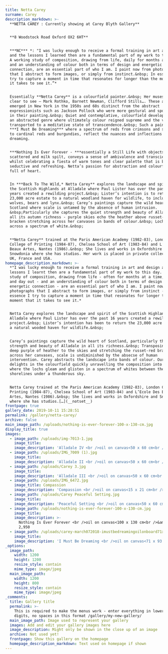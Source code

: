 ```yaml
---
title: Netta Carey
surname: Carey
description_markdown: >-
  **NETTA CAREY : Currently showing at Carey Blyth Gallery**


  **8 Woodstock Road Oxford OX2 6HT**


  ***NC*** *: "I was lucky enough to receive a formal training in art and design
  and the lessons I learned then are a fundamental part of my work to this day.
  A working study of composition, drawing from life, daily for months at a time,
  and an understanding of colour both in terms of design and energetic
  connection, are an essential part of who I am. I paint now from photographs
  that I abstract to form images, or simply from instinct.&nbsp; In essence I
  try to capture a moment in time that resonates for longer than the moment that
  it takes to see it.”*


  Essentially **Netta Carey** is a colourfield painter.&nbsp; Her muses are
  clear to see – Mark Rothko, Barnett Newman, Clifford Stills…. These artists
  emerged in New York in the 1950s and 60s distinct from the abstract
  expressionists such as Jackson Pollock who were more gestural and spontaneous
  in their painting.&nbsp; Quiet and contemplative, colourfield developed into
  an abstracted genre where ultimately colour reigned supreme and the viewer was
  transported to a meditative state of transcendence.&nbsp; Such a painting is
  ***I Must Be Dreaming*** where a spectrum of reds from crimsons and scarlets,
  to cardinal reds and burgundies, reflect the nuances and inflections of
  dreaming.


  ***Nothing Is Ever Forever - ***essentially a Still Life with objects
  scattered and milk spilt, conveys a sense of ambivalence and transcience
  whilst celebrating a fiesta of warm tones and clear palette that is both
  seductive and refreshing. Netta’s passion for abstraction and colourfield is
  full of heart.


  In ***Back To The Wild,* Netta Carey** explores the landscape and spirit of
  the Scottish Highlands at Alladale where Paul Lister has over the past 16
  years created a rewilding project.&nbsp; Lister’s intention is to return the
  23,000 acre estate to a natural woodland haven for wildlife, to include
  wolves, bears and lynx.&nbsp; Carey’s paintings capture the wild heart of
  Scotland where scale is untamed by the absence of human intrusion.
  &nbsp;Particularly she captures the quiet strength and beauty of Alladale in
  all its autumn richness - purple skies echo the heather above russet-red
  bracken stretching across her canvases in bands of colour.&nbsp; Lochs gleam
  across a spectrum of white.&nbsp;


  **Netta Carey** trained at the Paris American Academy (1982-83), London
  College of Printing (1984-87), Chelsea School of Art (1983-84) and L’Ecole Des
  Beaux Artes, Nantes (1986).&nbsp; She lives and works in Oxfordshire and
  Snowdonia where she has studios. Her work is placed in private collections in
  UK, France and USA.
homepage_description_markdown: >-
  *"I was lucky enough to receive a formal training in art and design and the
  lessons I learnt then are a fundamental part of my work to this day. A working
  study of composition, drawing from life - often for months at a time, day in
  and day out - and an understanding of colour both in terms of design and
  energetic connection - are an essential part of who I am. I paint now from
  photographs that I abstract to form images, or simply from instinct - in
  essence I try to capture a moment in time that resonates for longer than the
  moment that it takes to see it.*


  Netta Carey explores the landscape and spirit of the Scottish Highlands at
  Alladale where Paul Lister has over the past 16 years created a rewilding
  project.&nbsp; Lister’s intention has been to return the 23,000 acre estate to
  a natural wooded haven for wildlife.&nbsp;


  Carey’s paintings capture the wild heart of Scotland, particularly the quiet
  strength and beauty of Alladale in all its richness.&nbsp; Transposing the
  deep purple of heather to the skies and stretching the russet-red bracken
  across her canvases, scale is undiminished by the absecse of human
  intervention. Carey abstracts the landscape into bands of colour. Our eye
  delights in the colourfield quickly unravelling the composition into landscape
  where the lochs gleam and glisten in a spectrum of whites between the
  shorelines under a thunderous sky.


  Netta Carey trained at the Paris American Academy (1982-83), London College of
  Printing (1984-87), Chelsea School of Art (1983-84) and L’Ecole Des Beaux
  Artes, Nantes (1986).&nbsp; She lives and works in Oxfordshire and Snowdonia
  where she has studios.[…](__notset__)
frontpage: true
gallery_date: 2019-10-11 15:28:51
permalink: /gallery/netta-carey/
archive: false
main_image_path: /uploads/nothing-is-ever-forever-100-x-130-cm.jpg
display_title: true
images:
  - image_path: /uploads/img-7013-1.jpg
    image_title:
    image_description: 'Alladale IV <br />oil on canvas<50 x 60 cm<br />&amp;pound 1,250'
  - image_path: /uploads/IMG_7009 (1).jpg
    image_title:
    image_description: 'Alladale II <br />oil on canvas<50 x 60 cm<br />&amp;pound 1,250 SOLD'
  - image_path: /uploads/Carey 3.jpg
    image_title:
    image_description: 'Alladale III <br />oil on canvas<50 x 60 cm<br />&amp;pound 1,250 SOLD'
  - image_path: /uploads/IMG_6472.jpg
    image_title: Compassion
    image_description: 'Compassion <br />oil on canvas<15 x 21 cm<br />&amp;pound 1,250'
  - image_path: /uploads/Carey Peaceful Setting.jpg
    image_title:
    image_description: 'Peaceful Setting <br />oil on canvas<50 x 60 cm<br />&amp;pound 1,250'
  - image_path: /uploads/nothing-is-ever-forever-100-x-130-cm.jpg
    image_title:
    image_description: >-
      Nothing Is Ever Forever <br />oil on canvas<100 x 130 cm<br />&amp;pound
      2,950
  - image_path: /uploads/carey-march072018-imustbedreamingoilonboard71x91cms.jpg
    image_title:
    image_description: 'I Must Be Dreaming <br />oil on canvas<71 x 93 cm<br />&amp;pound 2,800'
_options:
  image_path:
    width: 1200
    height: 1200
    resize_style: contain
    mime_type: image/jpeg
  main_image_path:
    width: 1200
    height: 800
    resize_style: contain
    mime_type: image/jpeg
_comments:
  title: Gallery title
  permalink: >-
    This is required to make the menus work - enter everything in lower case, no
    digits, no spaces in this format /gallery/my-new-gallery/
  main_image_path: Image used to represent your gallery
  images: Add and edit your gallery images here
  image_description: Might only be shown in the close up of an image
  archive: Not used yet!
  frontpage: Show this gallery on the homepage
  homepage_description_markdown: Text used on homepage if shown
---
```


